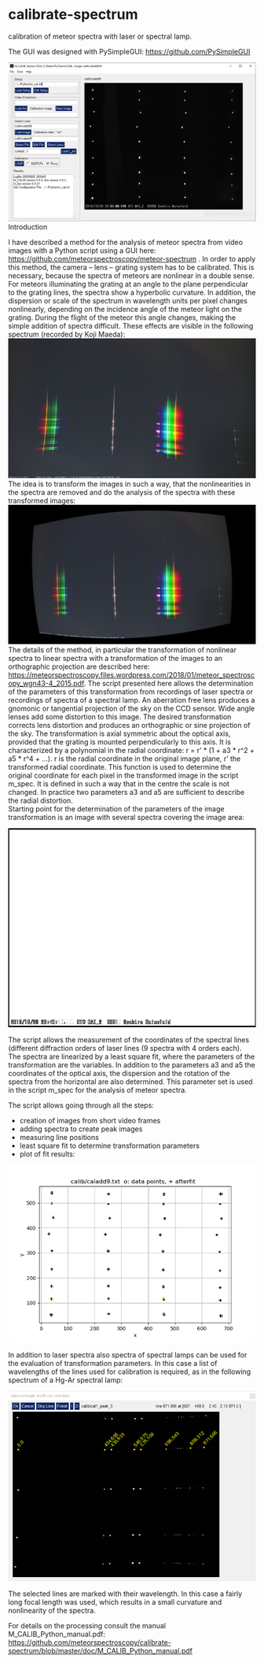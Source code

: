 # calibrate-spectrum
calibration of meteor spectra with laser or spectral lamp.

The GUI was designed with PySimpleGUI: https://github.com/PySimpleGUI

<img src=https://github.com/meteorspectroscopy/calibrate-spectrum/blob/master/doc/m_calib_menu.png>
Introduction

I have described a method for the analysis of meteor spectra from video images with a Python script using a GUI here: 
https://github.com/meteorspectroscopy/meteor-spectrum . 
In order to apply this method, the camera – lens – grating system has to be calibrated. This is necessary, because the spectra of meteors are nonlinear in a double sense. For meteors illuminating the grating at an angle to the plane perpendicular to the grating lines, the spectra show a hyperbolic curvature. In addition, the dispersion or scale of the spectrum in wavelength units per pixel changes nonlinearly, depending on the incidence angle of the meteor light on the grating. During the flight of the meteor this angle changes, making the simple addition of spectra difficult. These effects are visible in the following spectrum (recorded by Koji Maeda):
<img src=https://github.com/meteorspectroscopy/calibrate-spectrum/blob/master/doc/Koji%20orig.png>
The idea is to transform the images in such a way, that the nonlinearities in the spectra are removed and do the analysis of the spectra with these transformed images:
<img src=https://github.com/meteorspectroscopy/calibrate-spectrum/blob/master/doc/Koji%20transformed.png> 
The details of the method, in particular the transformation of nonlinear spectra to linear spectra with a transformation of the images to an orthographic projection are described here:
https://meteorspectroscopy.files.wordpress.com/2018/01/meteor_spectroscopy_wgn43-4_2015.pdf.
The script presented here allows the determination of the parameters of this transformation from recordings of laser spectra or recordings of spectra of a spectral lamp. 
An aberration free lens produces a gnomonic or tangential projection of the sky on the CCD sensor. Wide angle lenses add some distortion to this image. The desired transformation corrects lens distortion and produces an orthographic or sine projection of the sky. The transformation is axial symmetric about the optical axis, provided that the grating is mounted perpendicularly to this axis. It is characterized by a polynomial in the radial coordinate:
r = r’ * (1 + a3 * r^2 + a5 * r^4 + …). 
r is the radial coordinate in the original image plane, r’ the transformed radial coordinate. This function is used to determine the original coordinate for each pixel in the transformed image in the script m_spec.
It is defined in such a way that in the centre the scale is not changed.  In practice two parameters a3 and a5 are sufficient to describe the radial distortion.  
Starting point for the determination of the parameters of the image transformation is an image with several spectra covering the image area:

<img src=https://github.com/meteorspectroscopy/calibrate-spectrum/blob/master/calib/caladd9.png> 

The script allows the measurement of the coordinates of the spectral lines (different diffraction orders of laser lines (9 spectra with 4 orders each). The spectra are linearized by a least square fit, where the parameters of the transformation are the variables. In addition to the parameters a3 and a5 the coordinates of the optical axis, the dispersion and the rotation of the spectra from the horizontal are also determined. This parameter set is used in the script m_spec for the analysis of meteor spectra.

The script allows going through all the steps:
-	creation of images from short video frames
-	adding spectra to create peak images
-	measuring line positions 
-	least square fit to determine transformation parameters
-	plot of fit results:
  <img src=https://github.com/meteorspectroscopy/calibrate-spectrum/blob/master/doc/caladd9_lsfit.png>
  
In addition to laser spectra also spectra of spectral lamps can be used for the evaluation of transformation parameters. In this case a list of wavelengths of the lines used for calibration is required, as in the following spectrum of a Hg-Ar spectral lamp:

<img src=https://github.com/meteorspectroscopy/calibrate-spectrum/blob/master/doc/lamp%20calibration.PNG>

The selected lines are marked with their wavelength. In this case a fairly long focal length was used, which results in a small curvature and nonlinearity of the spectra.

For details on the processing consult the manual M_CALIB_Python_manual.pdf:
https://github.com/meteorspectroscopy/calibrate-spectrum/blob/master/doc/M_CALIB_Python_manual.pdf

